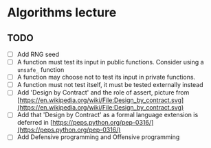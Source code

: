 # Algorithms lecture

## TODO

* [ ] Add RNG seed
* [ ] A function must test its input in public functions. Consider using a `unsafe_` function
* [ ] A function may choose not to test its input in private functions.
* [ ] A function must not test itself, it must be tested externally instead
* [ ] Add 'Design by Contract' and the role of assert, picture from [https://en.wikipedia.org/wiki/File:Design_by_contract.svg](https://en.wikipedia.org/wiki/File:Design_by_contract.svg)
* [ ] Add that 'Design by Contract' as a formal language extension is deferred in [https://peps.python.org/pep-0316/](https://peps.python.org/pep-0316/)
* [ ] Add Defensive programming and Offensive programming
